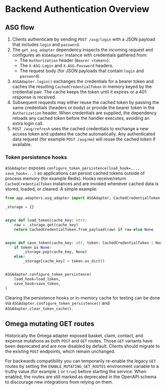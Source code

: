 # Backend Authentication Overview

## ASG flow

1. Clients authenticate by sending `POST /asg/login` with a JSON payload that
   includes `login` and `password`.
2. The `get_asg_adapter` dependency inspects the incoming request and
   configures an `ASGAdapter` instance with credentials gathered from:
   - The `Authorization` header (`Bearer <token>`).
   - The `X-ASG-Login` and `X-ASG-Password` headers.
   - The request body (for JSON payloads that contain `login` and `password`).
3. `ASGAdapter.login()` exchanges the credentials for a bearer token and caches
   the resulting `CachedCredentialToken` in memory keyed by the credential
   pair. The cache keeps the token until it expires or a 401 response is
   received.
4. Subsequent requests may either reuse the cached token by passing the same
   credentials (headers or body) or provide the bearer token in the
   `Authorization` header. When credentials are supplied, the dependency reloads
   any cached token before the handler executes, avoiding an extra login call.
5. `POST /asg/refresh` uses the cached credentials to exchange a new access
   token and updates the cache automatically. Any authenticated data request
   (for example `POST /asg/me`) will reuse the cached token if available.

### Token persistence hooks

`ASGAdapter` exposes `configure_token_persistence(load_hook=..., save_hook=...)`
so applications can persist cached tokens outside of process memory (for
example Redis). Hooks receive/return `CachedCredentialToken` instances and are
invoked whenever cached data is stored, loaded, or cleared. A simple example:

```python
from app.adapters.asg_adapter import ASGAdapter, CachedCredentialToken

_storage = {}


async def load_token(cache_key: str):
    raw = _storage.get(cache_key)
    return CachedCredentialToken.from_payload(raw) if raw else None


async def save_token(cache_key: str, token: CachedCredentialToken | None):
    if token is None:
        _storage.pop(cache_key, None)
    else:
        _storage[cache_key] = token.as_dict()


ASGAdapter.configure_token_persistence(
    load_hook=load_token,
    save_hook=save_token,
)
```

Clearing the persistence hooks or in-memory cache for testing can be done via
`ASGAdapter.configure_token_persistence()` and `ASGAdapter.clear_token_cache()`.

## Omega mutating GET routes

Historically the Omega adapter exposed basket, claim, contact, and expense
mutations as both `POST` and `GET` routes. Those `GET` variants have been
deprecated and are now disabled by default. Clients should migrate to the
existing `POST` endpoints, which remain unchanged.

For backwards compatibility you can temporarily re-enable the legacy `GET`
routes by setting the `ENABLE_MUTATING_GET_ROUTES` environment variable to a
truthy value (for example `1` or `true`) before starting the service. When
enabled, the routes are still marked as deprecated in the OpenAPI schema to
discourage new integrations from relying on them.
